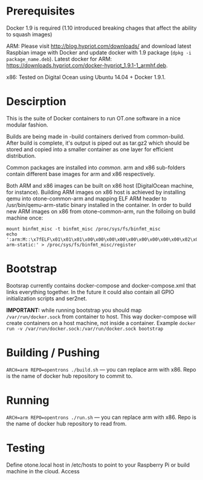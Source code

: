 # Prerequisites
Docker 1.9 is required (1.10 introduced breaking chages that affect the ability to squash images)

ARM: Please visit http://blog.hypriot.com/downloads/ and download latest Raspbian image with Docker and update docker with 1.9 package (```dpkg -i package_name.deb```). Latest docker for ARM: https://downloads.hypriot.com/docker-hypriot_1.9.1-1_armhf.deb.

x86: Tested on Digital Ocean using Ubuntu 14.04 + Docker 1.9.1. 

# Descirption
This is the suite of Docker containers to run OT.one software in a nice modular fashion.

Builds are being made in -build containers derived from common-build. After build is complete, it's output is piped out as tar.gz2 which should be stored and copied into a smaller container as one layer for efficient distribution. 

Common packages are installed into *common*. arm and x86 sub-folders contain different base images for arm and x86 respectively. 

Both ARM and x86 images can be built on x86 host (DigitalOcean machine, for instance). Building ARM images on x86 host is achieved by installing qemu into otone-common-arm and mapping ELF ARM header to /usr/bin/qemu-arm-static binary installed in the container. In order to build new ARM images on x86 from otone-common-arm, run the folloing on build machine once:

```
mount binfmt_misc -t binfmt_misc /proc/sys/fs/binfmt_misc  
echo ':arm:M::\x7fELF\x01\x01\x01\x00\x00\x00\x00\x00\x00\x00\x00\x00\x02\x00\x28\x00:\xff\xff\xff\xff\xff\xff\xff\x00\xff\xff\xff\xff\xff\xff\xff\xff\xfe\xff\xff\xff:/usr/bin/qemu-arm-static:' > /proc/sys/fs/binfmt_misc/register  
```
# Bootstrap
Bootsrap currently contains docker-compose and docker-compose.xml that links everything together. In the future it could also contain all GPIO initialization scripts and ser2net. 

**IMPORTANT:** while running bootstrap you should map ```/var/run/docker.sock``` from container to host. This way docker-compose will create containers on a host machine, not inside a container. Example ```docker run -v /var/run/docker.sock:/var/run/docker.sock bootstrap```

# Building / Pushing
```ARCH=arm REPO=opentrons ./build.sh``` — you can replace arm with x86. Repo is the name of docker hub repository to commit to.

# Running
```ARCH=arm REPO=opentrons ./run.sh``` — you can replace arm with x86. Repo is the name of docker hub repository to read from.

# Testing
Define otone.local host in /etc/hosts to point to your Raspberry Pi or build machine in the cloud. Access
